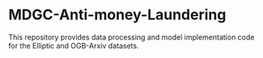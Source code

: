 # MDGC-Anti-money-Laundering
This repository provides data processing and model implementation code for the Elliptic and OGB-Arxiv datasets.
